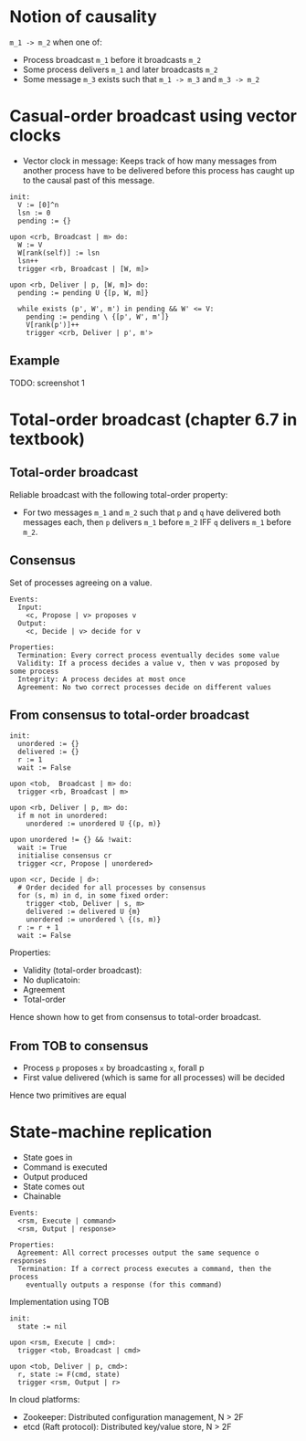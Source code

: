 # Notion of causality

`m_1 -> m_2` when one of:
- Process broadcast `m_1` before it broadcasts `m_2`
- Some process delivers `m_1` and later broadcasts `m_2`
- Some message `m_3` exists such that `m_1 -> m_3` and `m_3 -> m_2`

# Casual-order broadcast using vector clocks

- Vector clock in message: Keeps track of how many messages from another
  process have to be delivered before this process has caught up to the causal
  past of this message.

```
init:
  V := [0]^n
  lsn := 0
  pending := {}

upon <crb, Broadcast | m> do:
  W := V
  W[rank(self)] := lsn
  lsn++
  trigger <rb, Broadcast | [W, m]>

upon <rb, Deliver | p, [W, m]> do:
  pending := pending U {[p, W, m]}

  while exists (p', W', m') in pending && W' <= V:
    pending := pending \ {[p', W', m']}
    V[rank(p')]++
    trigger <crb, Deliver | p', m'>
```


## Example

TODO: screenshot 1

# Total-order broadcast (chapter 6.7 in textbook)

## Total-order broadcast

Reliable broadcast with the following total-order property:
- For two messages `m_1` and `m_2` such that `p` and `q` have delivered both
  messages each, then `p` delivers `m_1` before `m_2` IFF `q` delivers `m_1`
  before `m_2`.

## Consensus

Set of processes agreeing on a value.

```
Events:
  Input:
    <c, Propose | v> proposes v
  Output:
    <c, Decide | v> decide for v

Properties:
  Termination: Every correct process eventually decides some value
  Validity: If a process decides a value v, then v was proposed by some process
  Integrity: A process decides at most once
  Agreement: No two correct processes decide on different values
```

## From consensus to total-order broadcast

```
init:
  unordered := {}
  delivered := {}
  r := 1
  wait := False

upon <tob,  Broadcast | m> do:
  trigger <rb, Broadcast | m>

upon <rb, Deliver | p, m> do:
  if m not in unordered:
    unordered := unordered U {(p, m)}

upon unordered != {} && !wait:
  wait := True
  initialise consensus cr
  trigger <cr, Propose | unordered>

upon <cr, Decide | d>:
  # Order decided for all processes by consensus
  for (s, m) in d, in some fixed order:
    trigger <tob, Deliver | s, m>
    delivered := delivered U {m}
    unordered := unordered \ {(s, m)}
  r := r + 1
  wait := False
```

Properties:
- Validity (total-order broadcast):
- No duplicatoin:
- Agreement
- Total-order

Hence shown how to get from consensus to total-order broadcast.

## From TOB to consensus 

- Process `p` proposes `x` by broadcasting `x`, forall p
- First value delivered (which is same for all processes) will be decided

Hence two primitives are equal

# State-machine replication

- State goes in
- Command is executed
- Output produced
- State comes out
- Chainable

```
Events:
  <rsm, Execute | command>
  <rsm, Output | response>

Properties:
  Agreement: All correct processes output the same sequence o responses
  Termination: If a correct process executes a command, then the process
    eventually outputs a response (for this command)
```

Implementation using TOB
```
init:
  state := nil

upon <rsm, Execute | cmd>:
  trigger <tob, Broadcast | cmd>

upon <tob, Deliver | p, cmd>:
  r, state := F(cmd, state)
  trigger <rsm, Output | r>
```

In cloud platforms:
- Zookeeper: Distributed configuration management, N > 2F
- etcd (Raft protocol): Distributed key/value store, N > 2F
